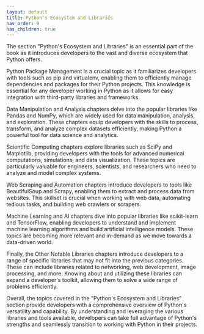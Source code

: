 ```yaml
---
layout: default
title: Python's Ecosystem and Libraries
nav_order: 9
has_children: true
---
```

The section "Python's Ecosystem and Libraries" is an essential part of the book as it introduces developers to the vast and diverse ecosystem that Python offers. 

Python Package Management is a crucial topic as it familiarizes developers with tools such as pip and virtualenv, enabling them to efficiently manage dependencies and packages for their Python projects. This knowledge is essential for any developer working in Python as it allows for easy integration with third-party libraries and frameworks.

Data Manipulation and Analysis chapters delve into the popular libraries like Pandas and NumPy, which are widely used for data manipulation, analysis, and exploration. These chapters equip developers with the skills to process, transform, and analyze complex datasets efficiently, making Python a powerful tool for data science and analytics.

Scientific Computing chapters explore libraries such as SciPy and Matplotlib, providing developers with the tools for advanced numerical computations, simulations, and data visualization. These topics are particularly valuable for engineers, scientists, and researchers who need to analyze and model complex systems.

Web Scraping and Automation chapters introduce developers to tools like BeautifulSoup and Scrapy, enabling them to extract and process data from websites. This skillset is crucial when working with web data, automating tedious tasks, and building web crawlers or scrapers.

Machine Learning and AI chapters dive into popular libraries like scikit-learn and TensorFlow, enabling developers to understand and implement machine learning algorithms and build artificial intelligence models. These topics are becoming more relevant and in-demand as we move towards a data-driven world.

Finally, the Other Notable Libraries chapters introduce developers to a range of specific libraries that may not fit into the previous categories. These can include libraries related to networking, web development, image processing, and more. Knowing about and utilizing these libraries can expand a developer's toolkit, allowing them to solve a wide range of problems efficiently.

Overall, the topics covered in the "Python's Ecosystem and Libraries" section provide developers with a comprehensive overview of Python's versatility and capability. By understanding and leveraging the various libraries and tools available, developers can take full advantage of Python's strengths and seamlessly transition to working with Python in their projects.